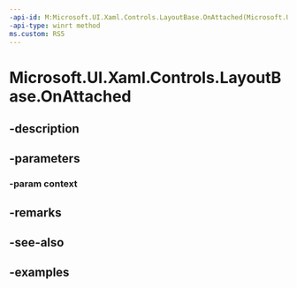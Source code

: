 ```yaml
---
-api-id: M:Microsoft.UI.Xaml.Controls.LayoutBase.OnAttached(Microsoft.UI.Xaml.Controls.LayoutContext)
-api-type: winrt method
ms.custom: RS5
---
```


<!-- Method syntax.
public void LayoutBase.OnAttached(LayoutContext context)
-->

# Microsoft.UI.Xaml.Controls.LayoutBase.OnAttached

## -description

## -parameters
### -param context

## -remarks

## -see-also

## -examples

